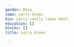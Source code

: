 ```yaml
---
gender: Male
name: Larry Green
bio: Larry really likes beef.
education: []
blocks: []
title: Larry Green

---
```

